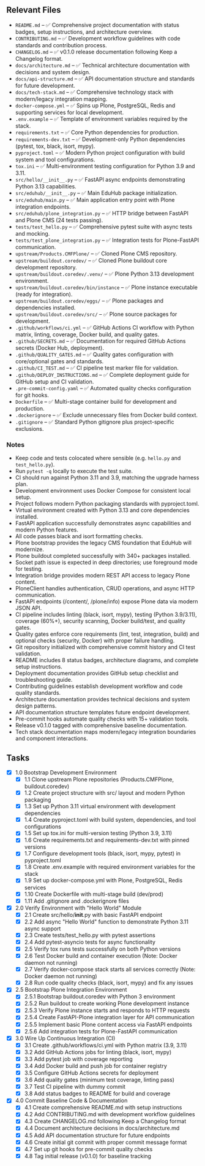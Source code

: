 ## Relevant Files

- `README.md` – ✅ Comprehensive project documentation with status badges, setup instructions, and architecture overview.
- `CONTRIBUTING.md` – ✅ Development workflow guidelines with code standards and contribution process.
- `CHANGELOG.md` – ✅ v0.1.0 release documentation following Keep a Changelog format.
- `docs/architecture.md` – ✅ Technical architecture documentation with decisions and system design.
- `docs/api-structure.md` – ✅ API documentation structure and standards for future development.
- `docs/tech-stack.md` – ✅ Comprehensive technology stack with modern/legacy integration mapping.
- `docker-compose.yml` – ✅ Spins up Plone, PostgreSQL, Redis and supporting services for local development.
- `.env.example` – ✅ Template of environment variables required by the stack.
- `requirements.txt` – ✅ Core Python dependencies for production.
- `requirements-dev.txt` – ✅ Development-only Python dependencies (pytest, tox, black, isort, mypy).
- `pyproject.toml` – ✅ Modern Python project configuration with build system and tool configurations.
- `tox.ini` – ✅ Multi-environment testing configuration for Python 3.9 and 3.11.
- `src/hello/__init__.py` – ✅ FastAPI async endpoints demonstrating Python 3.13 capabilities.
- `src/eduhub/__init__.py` – ✅ Main EduHub package initialization.
- `src/eduhub/main.py` – ✅ Main application entry point with Plone integration endpoints.
- `src/eduhub/plone_integration.py` – ✅ HTTP bridge between FastAPI and Plone CMS (24 tests passing).
- `tests/test_hello.py` – ✅ Comprehensive pytest suite with async tests and mocking.
- `tests/test_plone_integration.py` – ✅ Integration tests for Plone-FastAPI communication.
- `upstream/Products.CMFPlone/` – ✅ Cloned Plone CMS repository.
- `upstream/buildout.coredev/` – ✅ Cloned Plone buildout core development repository.
- `upstream/buildout.coredev/.venv/` – ✅ Plone Python 3.13 development environment.
- `upstream/buildout.coredev/bin/instance` – ✅ Plone instance executable (ready for integration).
- `upstream/buildout.coredev/eggs/` – ✅ Plone packages and dependencies installed.
- `upstream/buildout.coredev/src/` – ✅ Plone source packages for development.
- `.github/workflows/ci.yml` – ✅ GitHub Actions CI workflow with Python matrix, linting, coverage, Docker build, and quality gates.
- `.github/SECRETS.md` – ✅ Documentation for required GitHub Actions secrets (Docker Hub, deployment).
- `.github/QUALITY_GATES.md` – ✅ Quality gates configuration with core/optional gates and standards.
- `.github/CI_TEST.md` – ✅ CI pipeline test marker file for validation.
- `.github/DEPLOY_INSTRUCTIONS.md` – ✅ Complete deployment guide for GitHub setup and CI validation.
- `.pre-commit-config.yaml` – ✅ Automated quality checks configuration for git hooks.
- `Dockerfile` – ✅ Multi-stage container build for development and production.
- `.dockerignore` – ✅ Exclude unnecessary files from Docker build context.
- `.gitignore` – ✅ Standard Python gitignore plus project-specific exclusions.

### Notes

- Keep code and tests colocated where sensible (e.g. `hello.py` and `test_hello.py`).
- Run `pytest -q` locally to execute the test suite.
- CI should run against Python 3.11 and 3.9, matching the upgrade harness plan.
- Development environment uses Docker Compose for consistent local setup.
- Project follows modern Python packaging standards with pyproject.toml.
- Virtual environment created with Python 3.13 and core dependencies installed.
- FastAPI application successfully demonstrates async capabilities and modern Python features.
- All code passes black and isort formatting checks.
- Plone bootstrap provides the legacy CMS foundation that EduHub will modernize.
- Plone buildout completed successfully with 340+ packages installed.
- Socket path issue is expected in deep directories; use foreground mode for testing.
- Integration bridge provides modern REST API access to legacy Plone content.
- PloneClient handles authentication, CRUD operations, and async HTTP communication.
- FastAPI endpoints (/content/, /plone/info) expose Plone data via modern JSON API.
- CI pipeline includes linting (black, isort, mypy), testing (Python 3.9/3.11), coverage (60%+), security scanning, Docker build/test, and quality gates.
- Quality gates enforce core requirements (lint, test, integration, build) and optional checks (security, Docker) with proper failure handling.
- Git repository initialized with comprehensive commit history and CI test validation.
- README includes 8 status badges, architecture diagrams, and complete setup instructions.
- Deployment documentation provides GitHub setup checklist and troubleshooting guide.
- Contributing guidelines establish development workflow and code quality standards.
- Architecture documentation provides technical decisions and system design patterns.
- API documentation structure templates future endpoint development.
- Pre-commit hooks automate quality checks with 15+ validation tools.
- Release v0.1.0 tagged with comprehensive baseline documentation.
- Tech stack documentation maps modern/legacy integration boundaries and component interactions.

## Tasks

- [x] 1.0 Bootstrap Development Environment
  - [x] 1.1 Clone upstream Plone repositories (Products.CMFPlone, buildout.coredev)
  - [x] 1.2 Create project structure with src/ layout and modern Python packaging
  - [x] 1.3 Set up Python 3.11 virtual environment with development dependencies
  - [x] 1.4 Create pyproject.toml with build system, dependencies, and tool configurations
  - [x] 1.5 Set up tox.ini for multi-version testing (Python 3.9, 3.11)
  - [x] 1.6 Create requirements.txt and requirements-dev.txt with pinned versions
  - [x] 1.7 Configure development tools (black, isort, mypy, pytest) in pyproject.toml
  - [x] 1.8 Create .env.example with required environment variables for the stack
  - [x] 1.9 Set up docker-compose.yml with Plone, PostgreSQL, Redis services
  - [x] 1.10 Create Dockerfile with multi-stage build (dev/prod)
  - [x] 1.11 Add .gitignore and .dockerignore files

- [x] 2.0 Verify Environment with "Hello World" Module
  - [x] 2.1 Create src/hello/__init__.py with basic FastAPI endpoint
  - [x] 2.2 Add async "Hello World" function to demonstrate Python 3.11 async support
  - [x] 2.3 Create tests/test_hello.py with pytest assertions
  - [x] 2.4 Add pytest-asyncio tests for async functionality
  - [x] 2.5 Verify tox runs tests successfully on both Python versions
  - [x] 2.6 Test Docker build and container execution (Note: Docker daemon not running)
  - [x] 2.7 Verify docker-compose stack starts all services correctly (Note: Docker daemon not running)
  - [x] 2.8 Run code quality checks (black, isort, mypy) and fix any issues

- [x] 2.5 Bootstrap Plone Integration Environment
  - [x] 2.5.1 Bootstrap buildout.coredev with Python 3 environment
  - [x] 2.5.2 Run buildout to create working Plone development instance
  - [x] 2.5.3 Verify Plone instance starts and responds to HTTP requests
  - [x] 2.5.4 Create FastAPI-Plone integration layer for API communication
  - [x] 2.5.5 Implement basic Plone content access via FastAPI endpoints
  - [x] 2.5.6 Add integration tests for Plone-FastAPI communication

- [x] 3.0 Wire Up Continuous Integration (CI)
  - [x] 3.1 Create .github/workflows/ci.yml with Python matrix (3.9, 3.11)
  - [x] 3.2 Add GitHub Actions jobs for linting (black, isort, mypy)
  - [x] 3.3 Add pytest job with coverage reporting
  - [x] 3.4 Add Docker build and push job for container registry
  - [x] 3.5 Configure GitHub Actions secrets for deployment
  - [x] 3.6 Add quality gates (minimum test coverage, linting pass)
  - [x] 3.7 Test CI pipeline with dummy commit
  - [x] 3.8 Add status badges to README for build and coverage

- [x] 4.0 Commit Baseline Code & Documentation
  - [x] 4.1 Create comprehensive README.md with setup instructions
  - [x] 4.2 Add CONTRIBUTING.md with development workflow guidelines
  - [x] 4.3 Create CHANGELOG.md following Keep a Changelog format
  - [x] 4.4 Document architecture decisions in docs/architecture.md
  - [x] 4.5 Add API documentation structure for future endpoints
  - [x] 4.6 Create initial git commit with proper commit message format
  - [x] 4.7 Set up git hooks for pre-commit quality checks
  - [x] 4.8 Tag initial release (v0.1.0) for baseline tracking